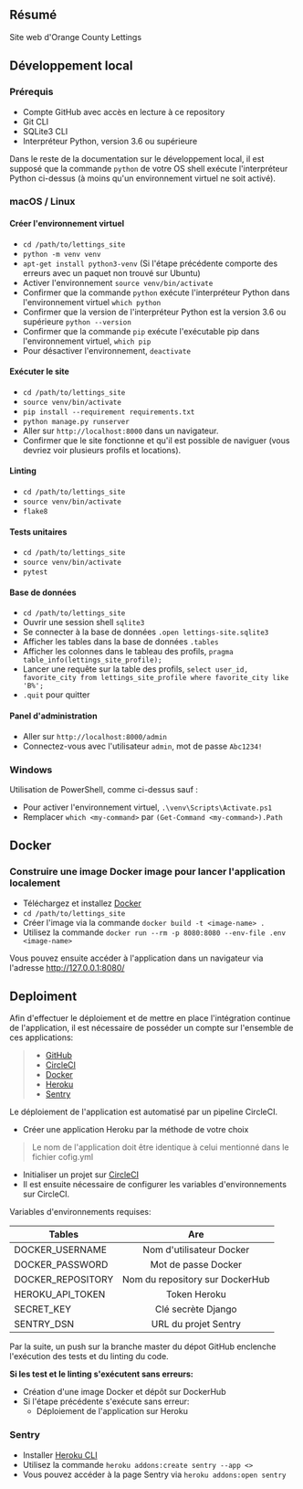 ## Résumé

Site web d'Orange County Lettings

## Développement local

### Prérequis

- Compte GitHub avec accès en lecture à ce repository
- Git CLI
- SQLite3 CLI
- Interpréteur Python, version 3.6 ou supérieure

Dans le reste de la documentation sur le développement local, il est supposé que la commande `python` de votre OS shell exécute l'interpréteur Python ci-dessus (à moins qu'un environnement virtuel ne soit activé).

### macOS / Linux

#### Créer l'environnement virtuel

- `cd /path/to/lettings_site`
- `python -m venv venv`
- `apt-get install python3-venv` (Si l'étape précédente comporte des erreurs avec un paquet non trouvé sur Ubuntu)
- Activer l'environnement `source venv/bin/activate`
- Confirmer que la commande `python` exécute l'interpréteur Python dans l'environnement virtuel
`which python`
- Confirmer que la version de l'interpréteur Python est la version 3.6 ou supérieure `python --version`
- Confirmer que la commande `pip` exécute l'exécutable pip dans l'environnement virtuel, `which pip`
- Pour désactiver l'environnement, `deactivate`

#### Exécuter le site

- `cd /path/to/lettings_site`
- `source venv/bin/activate`
- `pip install --requirement requirements.txt`
- `python manage.py runserver`
- Aller sur `http://localhost:8000` dans un navigateur.
- Confirmer que le site fonctionne et qu'il est possible de naviguer (vous devriez voir plusieurs profils et locations).

#### Linting

- `cd /path/to/lettings_site`
- `source venv/bin/activate`
- `flake8`

#### Tests unitaires

- `cd /path/to/lettings_site`
- `source venv/bin/activate`
- `pytest`

#### Base de données

- `cd /path/to/lettings_site`
- Ouvrir une session shell `sqlite3`
- Se connecter à la base de données `.open lettings-site.sqlite3`
- Afficher les tables dans la base de données `.tables`
- Afficher les colonnes dans le tableau des profils, `pragma table_info(lettings_site_profile);`
- Lancer une requête sur la table des profils, `select user_id, favorite_city from
  lettings_site_profile where favorite_city like 'B%';`
- `.quit` pour quitter

#### Panel d'administration

- Aller sur `http://localhost:8000/admin`
- Connectez-vous avec l'utilisateur `admin`, mot de passe `Abc1234!`

### Windows

Utilisation de PowerShell, comme ci-dessus sauf :

- Pour activer l'environnement virtuel, `.\venv\Scripts\Activate.ps1` 
- Remplacer `which <my-command>` par `(Get-Command <my-command>).Path`

## Docker

### Construire une image Docker image pour lancer l'application localement

- Téléchargez et installez [Docker](https://docs.docker.com/get-docker/)
- `cd /path/to/lettings_site`
- Créer l'image via la commande `docker build -t <image-name> .`
- Utilisez la commande `docker run --rm -p 8080:8080 --env-file .env <image-name>`

Vous pouvez ensuite accéder à l'application dans un navigateur via l'adresse http://127.0.0.1:8080/

## Deploiment

Afin d'effectuer le déploiement et de mettre en place l'intégration continue de l'application, il est nécessaire de posséder un compte sur l'ensemble de ces applications:
> - [GitHub](https://github.com/)
> - [CircleCI](https://circleci.com)
> - [Docker](https://www.docker.com)
> - [Heroku](https://www.heroku.com)
> - [Sentry](https://sentry.io/welcome/)

Le déploiement de l'application est automatisé par un pipeline CircleCI.

- Créer une application Heroku par la méthode de votre choix
> Le nom de l'application doit être identique à celui mentionné dans le fichier cofig.yml
- Initialiser un projet sur [CircleCI](https://circleci.com)
- Il est ensuite nécessaire de configurer les variables d'environnements sur CircleCI.

Variables d'environnements requises:

| Tables   |      Are      |
|----------|:-------------:|
| DOCKER_USERNAME | Nom d'utilisateur Docker |
| DOCKER_PASSWORD | Mot de passe Docker |
| DOCKER_REPOSITORY | Nom du repository sur DockerHub |
| HEROKU_API_TOKEN | Token Heroku |
| SECRET_KEY | Clé secrète Django |
| SENTRY_DSN | URL du projet Sentry |


Par la suite, un push sur la branche master du dépot GitHub enclenche l'exécution des tests et du linting du code.

**Si les test et le linting s'exécutent sans erreurs:**

- Création d'une image Docker et dépôt sur DockerHub
- Si l'étape précédente s'exécute sans erreur:
  * Déploiement de l'application sur Heroku


### Sentry

- Installer [Heroku CLI](https://devcenter.heroku.com/articles/heroku-cli)
- Utilisez la commande `heroku addons:create sentry --app <>`
- Vous pouvez accéder à la page Sentry via `heroku addons:open sentry`
